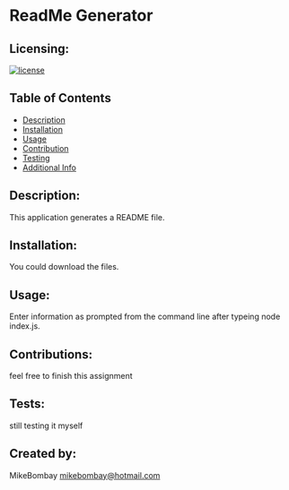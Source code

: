 # ReadMe Generator

## Licensing:

[![license](https://img.shields.io/badge/license--blue)](https://shields.io)

## Table of Contents 
  - [Description](#description)
  - [Installation](#installation)
  - [Usage](#usage)
  - [Contribution](#contribution)
  - [Testing](#testing)
  - [Additional Info](#additional-info)

## Description:
   This application generates a README file. 

## Installation:
  You could download the files.

## Usage:
Enter information as prompted from the command line after typeing node index.js. 

## Contributions:
feel free to finish this assignment

## Tests:
still testing it myself

## Created by:
MikeBombay
mikebombay@hotmail.com
